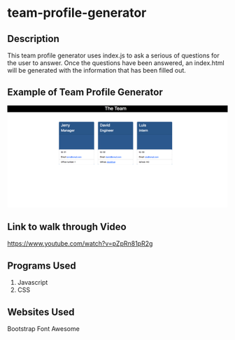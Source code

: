 # team-profile-generator

## Description
This team profile generator uses index.js to ask a serious of questions for the user to answer. Once the questions have been answered, an index.html will be generated with the information that has been filled out.

## Example of Team Profile Generator
![](./team.png)

## Link to walk through Video
https://www.youtube.com/watch?v=pZpRn81pR2g

## Programs Used
1. Javascript
2. CSS

## Websites Used
Bootstrap
Font Awesome